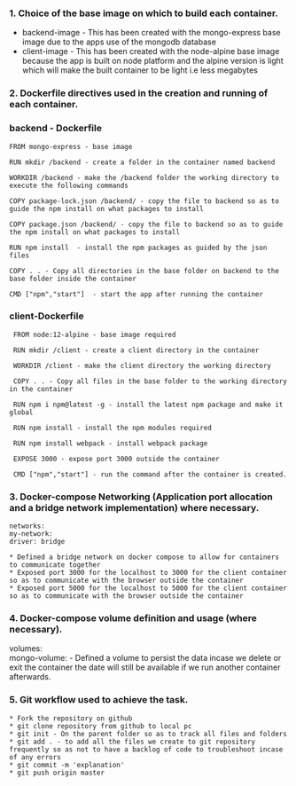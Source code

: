 ### 1. Choice of the base image on which to build each container.  
  - backend-image - This has been created with the mongo-express base image due to the apps use of the mongodb database  
  - client-image - This has been created with the node-alpine base image because the app is built on node platform and the alpine version is light which will make the    built container to be light i.e less megabytes  
    
### 2. Dockerfile directives used in the creation and running of each container.  
   ### backend - Dockerfile  
   
    FROM mongo-express - base image  

    RUN mkdir /backend - create a folder in the container named backend  

    WORKDIR /backend - make the /backend folder the working directory to execute the following commands  

    COPY package-lock.json /backend/ - copy the file to backend so as to guide the npm install on what packages to install  

    COPY package.json /backend/ - copy the file to backend so as to guide the npm install on what packages to install    

    RUN npm install  - install the npm packages as guided by the json files   

    COPY . . - Copy all directories in the base folder on backend to the base folder inside the container   

    CMD ["npm","start"]  - start the app after running the container  
    
###  client-Dockerfile 
    
     FROM node:12-alpine - base image required  

     RUN mkdir /client - create a client directory in the container  

     WORKDIR /client - make the client directory the working directory  

     COPY . . - Copy all files in the base folder to the working directory in the container  

     RUN npm i npm@latest -g - install the latest npm package and make it global  

     RUN npm install - install the npm modules required  

     RUN npm install webpack - install webpack package  

     EXPOSE 3000 - expose port 3000 outside the container  

     CMD ["npm","start"] - run the command after the container is created.   

### 3. Docker-compose Networking (Application port allocation and a bridge network implementation) where necessary.  
    networks:   
    my-network:   
    driver: bridge   

    * Defined a bridge network on docker compose to allow for containers to communicate together  
    * Exposed port 3000 for the localhost to 3000 for the client container so as to communicate with the browser outside the container  
    * Exposed port 5000 for the localhost to 5000 for the client container so as to communicate with the browser outside the container  

### 4. Docker-compose volume definition and usage (where necessary).  

volumes:  
  mongo-volume: - Defined a volume to persist the data incase we delete or exit the container the date will still be available if we run another container afterwards.  

### 5. Git workflow used to achieve the task.  
    * Fork the repository on github  
    * git clone repository from github to local pc  
    * git init - On the parent folder so as to track all files and folders  
    * git add . - to add all the files we create to git repository frequently so as not to have a backlog of code to troubleshoot incase of any errors  
    * git commit -m 'explanation'  
    * git push origin master  